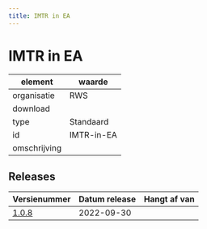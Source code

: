 ```yaml
---
title: IMTR in EA
---
```


# IMTR in EA

|element|waarde|
|-----|------|
| organisatie  |RWS|
| download  | [](<>)|
| type  |Standaard|
| id  |IMTR-in-EA|
| omschrijving  ||

## Releases

|Versienummer|Datum release|Hangt af van
|-------|-------|-----|
| [1.0.8](<download>)|2022-09-30||

